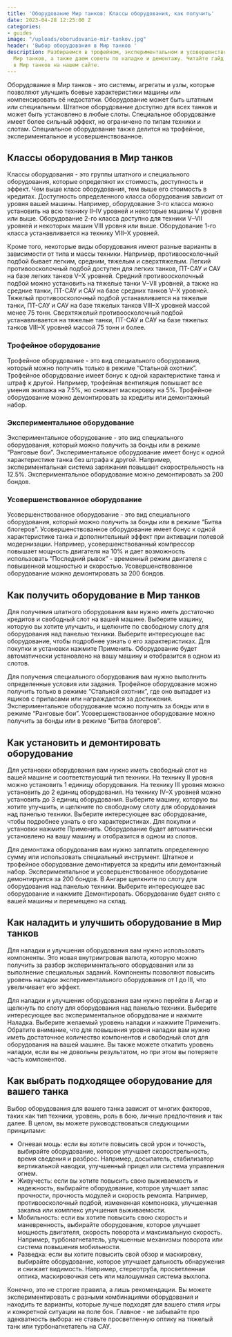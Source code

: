 ```yaml
---
title: 'Оборудование Мир танков: Классы оборудования, как получить'
date: 2023-04-28 12:25:00 Z
categories:
- guides
image: "/uploads/oborudovanie-mir-tankov.jpg"
header: 'Выбор оборудования в Мир танков '
description: Разбираемся в трофейном, экспериментальном и усовершенствованном оборудовании
  Мир танков, а также даем советы по наладке и демонтажу. Читайте гайд по оборудованию
  в Мир танков на нашем сайте.
---
```


Оборудование в Мир танков - это системы, агрегаты и узлы, которые позволяют улучшить боевые характеристики машины или компенсировать её недостатки. Оборудование может быть штатным или специальным. Штатное оборудование доступно для всех танков и может быть установлено в любые слоты. Специальное оборудование имеет более сильный эффект, но ограничено по типам техники и слотам. Специальное оборудование также делится на трофейное, экспериментальное и усовершенствованное.

Классы оборудования в Мир танков
-------------------

Классы оборудования - это группы штатного и специального оборудования, которые определяют их стоимость, доступность и эффект. Чем выше класс оборудования, тем выше его стоимость в кредитах. Доступность определенного класса оборудования зависит от уровня вашей машины. Например, оборудование 3-го класса можно установить на всю технику II–IV уровней и некоторые машины V уровня или выше. Оборудование 2-го класса доступно для техники V–VII уровней и некоторых машин VIII уровня или выше. Оборудование 1-го класса устанавливается на технику VIII–X уровней.

Кроме того, некоторые виды оборудования имеют разные варианты в зависимости от типа и массы техники. Например, противоосколочный подбой бывает легким, средним, тяжелым и сверхтяжелым. Легкий противоосколочный подбой доступен для легких танков, ПТ-САУ и САУ на базе легких танков V–X уровней. Средний противоосколочный подбой можно установить на тяжелые танки V–VII уровней, а также на средние танки, ПТ-САУ и САУ на базе средних танков V–X уровней. Тяжелый противоосколочный подбой устанавливается на тяжелые танки, ПТ-САУ и САУ на базе тяжелых танков VIII–X уровней массой менее 75 тонн. Сверхтяжелый противоосколочный подбой устанавливается на тяжелые танки, ПТ-САУ и САУ на базе тяжелых танков VIII–X уровней массой 75 тонн и более.

### Трофейное оборудование

Трофейное оборудование - это вид специального оборудования, который можно получить только в режиме “Стальной охотник”. Трофейное оборудование имеет бонус к одной характеристике танка и штраф к другой. Например, трофейная вентиляция повышает все умения экипажа на 7.5%, но снижает маскировку на 5%. Трофейное оборудование можно демонтировать за кредиты или демонтажный набор.

### Экспериментальное оборудование

Экспериментальное оборудование - это вид специального оборудования, который можно получить за бонды или в режиме “Ранговые бои”. Экспериментальное оборудование имеет бонус к одной характеристике танка без штрафа к другой. Например, экспериментальная система заряжания повышает скорострельность на 12.5%. Экспериментальное оборудование можно демонтировать за 200 бондов.

### Усовершенствованное оборудование

Усовершенствованное оборудование - это вид специального оборудования, который можно получить за бонды или в режиме “Битва блогеров”. Усовершенствованное оборудование имеет бонус к одной характеристике танка и дополнительный эффект при активации полевой модернизации. Например, усовершенствованный компрессор повышает мощность двигателя на 10% и дает возможность использовать “Последний рывок” - временный режим двигателя с повышенной мощностью и скоростью. Усовершенствованное оборудование можно демонтировать за 200 бондов.

Как получить оборудование в Мир танков
-------------------------

Для получения штатного оборудования вам нужно иметь достаточно кредитов и свободный слот на вашей машине. Выберите машину, которую вы хотите улучшить, и щелкните по свободному слоту для оборудования над панелью техники. Выберите интересующее вас оборудование, чтобы подробнее узнать о его характеристиках. Для покупки и установки нажмите Применить. Оборудование будет автоматически установлено на вашу машину и отобразится в одном из слотов.

Для получения специального оборудования вам нужно выполнить определенные условия или задания. Трофейное оборудование можно получить только в режиме “Стальной охотник”, где оно выпадает из ящиков с припасами или награждается за достижения. Экспериментальное оборудование можно получить за бонды или в режиме “Ранговые бои”. Усовершенствованное оборудование можно получить за бонды или в режиме "Битва блогеров".

Как установить и демонтировать оборудование
-------------------------------------------

Для установки оборудования вам нужно иметь свободный слот на вашей машине и соответствующий тип техники. На технику II уровня можно установить 1 единицу оборудования. На технику III уровня можно установить до 2 единиц оборудования. На технику IV–X уровней можно установить до 3 единиц оборудования. Выберите машину, которую вы хотите улучшить, и щелкните по свободному слоту для оборудования над панелью техники. Выберите интересующее вас оборудование, чтобы подробнее узнать о его характеристиках. Для покупки и установки нажмите Применить. Оборудование будет автоматически установлено на вашу машину и отобразится в одном из слотов.

Для демонтажа оборудования вам нужно заплатить определенную сумму или использовать специальный инструмент. Штатное и трофейное оборудование демонтируется за кредиты или демонтажный набор. Экспериментальное и усовершенствованное оборудование демонтируется за 200 бондов. В Ангаре щелкните по слоту для оборудования над панелью техники. Выберите интересующее вас оборудование и нажмите Демонтировать. Оборудование будет снято с вашей машины и перемещено на склад.

Как наладить и улучшить оборудование в Мир танков
------------------------------------

Для наладки и улучшения оборудования вам нужно использовать компоненты. Это новая внутриигровая валюта, которую можно получить за разбор экспериментального оборудования или за выполнение специальных заданий. Компоненты позволяют повысить уровень наладки экспериментального оборудования от I до III, что увеличивает его эффект.

Для наладки и улучшения оборудования вам нужно перейти в Ангар и щелкнуть по слоту для оборудования над панелью техники. Выберите интересующее вас экспериментальное оборудование и нажмите Наладка. Выберите желаемый уровень наладки и нажмите Применить. Обратите внимание, что для повышения уровня наладки вам нужно иметь достаточное количество компонентов и свободный слот для оборудования на вашей машине. Вы также можете откатить уровень наладки, если вы не довольны результатом, но при этом вы потеряете часть компонентов.

Как выбрать подходящее оборудование для вашего танка
----------------------------------------------------

Выбор оборудования для вашего танка зависит от многих факторов, таких как тип техники, уровень, роль в бою, личные предпочтения и так далее. В целом, вы можете руководствоваться следующими принципами:

*   Огневая мощь: если вы хотите повысить свой урон и точность, выбирайте оборудование, которое улучшает скорострельность, время сведения и разброс. Например, досылатель, стабилизатор вертикальной наводки, улучшенный прицел или система управления огнем.
*   Живучесть: если вы хотите повысить свою выживаемость и надежность, выбирайте оборудование, которое улучшает запас прочности, прочность модулей и скорость ремонта. Например, противоосколочный подбой, измененная компоновка, улучшенная закалка или комплекс улучшения выживаемости.
*   Мобильность: если вы хотите повысить свою скорость и маневренность, выбирайте оборудование, которое улучшает мощность двигателя, скорость поворота и максимальную скорость. Например, турбонагнетатель, улучшенные механизмы поворота или система повышения мобильности.
*   Разведка: если вы хотите повысить свой обзор и маскировку, выбирайте оборудование, которое улучшает дальность обнаружения и снижает видимость. Например, стереотруба, просветленная оптика, маскировочная сеть или малошумная система выхлопа.

Конечно, это не строгие правила, а лишь рекомендации. Вы можете экспериментировать с разными комбинациями оборудования и находить те варианты, которые лучше подходят для вашего стиля игры и конкретной ситуации на поле боя. Главное - не забывайте про адекватность выбора: не ставьте просветленную оптику на тяжелый танк или турбонагнетатель на САУ.